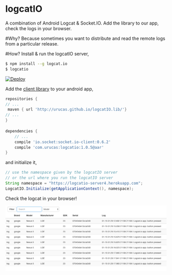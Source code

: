 # logcatIO
A combination of Android Logcat &amp; Socket.IO. Add the library to our app, check the logs in your browser. 

#Why?
Because sometimes you want to distribute and read the remote logs from a particular release. 

#How?
Install & run the logcatIO server,
```bash
$ npm install --g logcat.io
$ logcatio
```
[![Deploy](https://www.herokucdn.com/deploy/button.svg)](https://heroku.com/deploy?template=https://github.com/Urucas/logcatIO)


Add the [client library](http://github.com/Urucas/logcatIO.lib/) to your android app,
```gradle
repositories {
// ...
 maven { url 'http://urucas.github.io/logcatIO.lib/'}
// ...
}

dependencies {
    // ...
    compile 'io.socket:socket.io-client:0.6.2'
    compile 'com.urucas:logcatio:1.0.5@aar'
}
```
and initialize it,
```java
// use the namespace given by the logcatIO server
// or the url where you run the logcatIO server
String namespace = "https://logcatio-server4.herokuapp.com";
LogcatIO.Initialize(getApplicationContext(), namespace);
```

Check the logcat in your browser!

<img src="https://raw.githubusercontent.com/Urucas/logcatIO/master/screen.png"
/>
